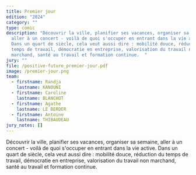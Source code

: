 ```yaml
---
title: Premier jour
edition: "2024"
category: ""
type: comic
description: "Découvrir la ville, planifier ses vacances, organiser sa semaine,
  aller à un concert - voilà de quoi s'occuper en entrant dans la vie active.
  Dans un quart de siècle, cela veut aussi dire : mobilité douce, réduction du
  temps de travail, démocratie en entreprise, valorisation du travail non
  marchand, santé au travail et formation continue.  "
jury: ""
file: /positive-future_premier-jour.pdf
image: /premier-jour.png
team:
  - firstname: Randja
    lastname: KANOUNI
  - firstname: Caroline
    lastname: BLANCHOT
  - firstname: Agathe
    lastname: LE BERDER
  - firstname: Antoine
    lastname: THIBAUDEAU
jury_notes: []
---
```

Découvrir la ville, planifier ses vacances, organiser sa semaine, aller à un concert - voilà de quoi s'occuper en entrant dans la vie active. Dans un quart de siècle, cela veut aussi dire : mobilité douce, réduction du temps de travail,<!--more--> démocratie en entreprise, valorisation du travail non marchand, santé au travail et formation continue.
